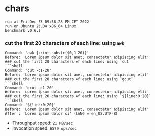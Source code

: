 # chars
 
    run at Fri Dec 23 09:56:28 PM CET 2022
    run on Ubuntu 22.04 x86_64 Linux
    benchmark v0.6.3
 
### cut the first 20 characters of each line: using `awk`
```shell
Command: 'awk {print substr($0,1,20)}'
Before: 'Lorem ipsum dolor sit amet, consectetur adipiscing elit'
### cut the first 20 characters of each line: using `cut`
```shell
Command: 'cut -c1-20'
Before: 'Lorem ipsum dolor sit amet, consectetur adipiscing elit'
### cut the first 20 characters of each line: using `gcut`
```shell
Command: 'gcut -c1-20'
Before: 'Lorem ipsum dolor sit amet, consectetur adipiscing elit'
### cut the first 20 characters of each line: using `${line:0:20}`
```shell
Command: '${line:0:20}'
Before: 'Lorem ipsum dolor sit amet, consectetur adipiscing elit'
After : 'Lorem ipsum dolor si' (LANG = en_US.UTF-8)
```
* Throughput speed: `21 MB/sec`
* Invocation speed: `6579 ops/sec`


